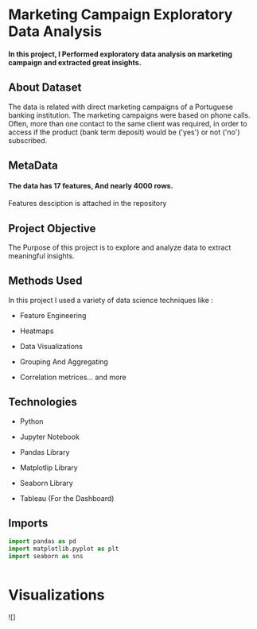 
# Marketing Campaign Exploratory Data Analysis

#### In this project, I Performed exploratory data analysis on marketing campaign and extracted great insights.

## About Dataset

The data is related with direct marketing campaigns of a Portuguese banking institution. The marketing campaigns were based on phone calls. Often, more than one contact to the same client was required, in order to access if the product (bank term deposit) would be ('yes') or not ('no') subscribed.



## MetaData
#### The data has 17 features, And nearly 4000 rows.

Features desciption is attached in the repository


## Project Objective

The Purpose of this project is to explore and analyze data to extract meaningful insights.


## Methods Used

In this project I used a variety of data science techniques like :

- Feature Engineering

- Heatmaps

- Data Visualizations

- Grouping And Aggregating

- Correlation metrices... and more
## Technologies


- Python

- Jupyter Notebook

- Pandas Library

- Matplotlip Library

- Seaborn Library

- Tableau (For the Dashboard)
## Imports

```python
import pandas as pd 
import matplotlib.pyplot as plt 
import seaborn as sns 



```
# Visualizations

![]


